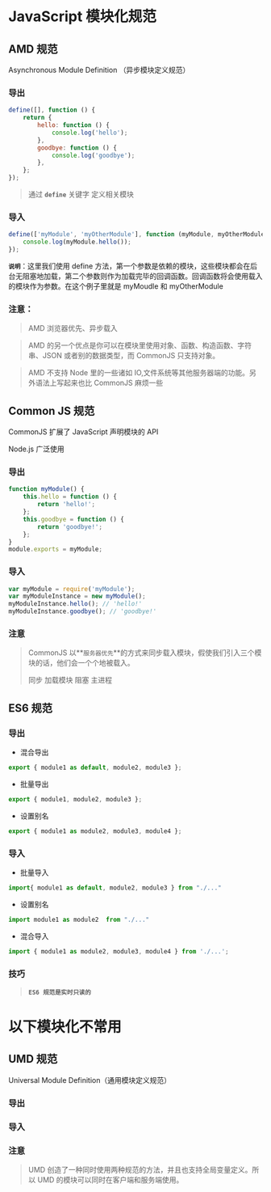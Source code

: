 # JavaScript 模块化规范

## AMD 规范

Asynchronous Module Definition （异步模块定义规范）

### 导出

```javascript
define([], function () {
    return {
        hello: function () {
            console.log('hello');
        },
        goodbye: function () {
            console.log('goodbye');
        },
    };
});
```

> 通过 **`define`** 关键字 定义相关模块

### 导入

```javascript
define(['myModule', 'myOtherModule'], function (myModule, myOtherModule) {
    console.log(myModule.hello());
});
```

**`说明`**：这里我们使用 define 方法，第一个参数是依赖的模块，这些模块都会在后台无阻塞地加载，第二个参数则作为加载完毕的回调函数。回调函数将会使用载入的模块作为参数。在这个例子里就是 myMoudle 和 myOtherModule

### 注意：

> AMD 浏览器优先、异步载入

> AMD 的另一个优点是你可以在模块里使用对象、函数、构造函数、字符串、JSON 或者别的数据类型，而 CommonJS 只支持对象。

> AMD 不支持 Node 里的一些诸如 IO,文件系统等其他服务器端的功能。另外语法上写起来也比 CommonJS 麻烦一些

## Common JS 规范

CommonJS 扩展了 JavaScript 声明模块的 API

Node.js 广泛使用

### 导出

```javascript
function myModule() {
    this.hello = function () {
        return 'hello!';
    };
    this.goodbye = function () {
        return 'goodbye!';
    };
}
module.exports = myModule;
```

### 导入

```javascript
var myModule = require('myModule');
var myModuleInstance = new myModule();
myModuleInstance.hello(); // 'hello!'
myModuleInstance.goodbye(); // 'goodbye!'
```

### 注意

> CommonJS 以**`服务器优先`**的方式来同步载入模块，假使我们引入三个模块的话，他们会一个个地被载入。
>
> 同步 加载模块 阻塞 主进程

## ES6 规范

### 导出

-   混合导出

```javascript
export { module1 as default, module2, module3 };
```

-   批量导出

```javascript
export { module1, module2, module3 };
```

-   设置别名

```javascript
export { module1 as module2, module3, module4 };
```

### 导入

-   批量导入

```javascript
import{ module1 as default, module2, module3 } from "./..."
```

-   设置别名

```javascript
import module1 as module2  from "./..."
```

-   混合导入

```javascript
import { module1 as module2, module3, module4 } from './...';
```

### 技巧

> **`ES6 规范是实时只读的`**

# 以下模块化不常用

## UMD 规范

Universal Module Definition（通用模块定义规范）

### 导出

### 导入

### 注意

> UMD 创造了一种同时使用两种规范的方法，并且也支持全局变量定义。所以 UMD 的模块可以同时在客户端和服务端使用。
